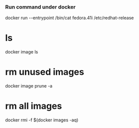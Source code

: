 
### Run command under docker

docker  run  --entrypoint /bin/cat fedora.41i /etc/redhat-release


# ls
docker image ls

# rm unused images
docker image prune -a

# rm all images
docker rmi -f $(docker images -aq)

